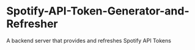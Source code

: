 # Spotify-API-Token-Generator-and-Refresher
A backend server that provides and refreshes Spotify API Tokens
